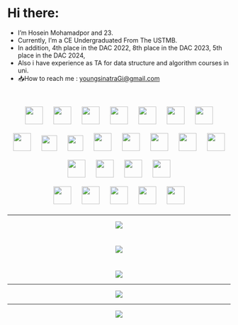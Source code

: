 # Hi there:
- I’m Hosein Mohamadpor and 23.<br>
- Currently, I’m a CE Undergraduated From The USTMB.<br>
- In addition, 4th place in the DAC 2022, 8th place in the DAC 2023, 5th place in the DAC 2024,<br>
- Also i have experience as TA for data structure and algorithm courses in uni.<br>
- 📥How to reach me : youngsinatraGi@gmail.com

#
<div align="center">
<img style="margin: 10px" src="https://img.icons8.com/?size=100&id=108784&format=png&color=000000" height="40" />  <img style="margin: 10px" src="https://img.icons8.com/?size=100&id=nCj4PvnCO0tZ&format=png&color=000000" height="40" />  <img style="margin: 10px" src="https://img.icons8.com/?size=100&id=44442&format=png&color=000000" height="40" />  <img style="margin: 10px" src="https://img.icons8.com/?size=100&id=13441&format=png&color=000000" height="40" />  <img style="margin: 10px" src="https://img.icons8.com/?size=100&id=55251&format=png&color=000000" height="40" />  <img style="margin: 10px" src="https://img.icons8.com/?size=100&id=40669&format=png&color=000000" height="40" />  <img style="margin: 10px" src="https://img.icons8.com/?size=100&id=7gdY5qNXaKC0&format=png&color=000000" height="40" /><br><img style="margin: 10px" src="https://img.icons8.com/?size=100&id=1BC75jFEBED6&format=png&color=000000" height="40" />  <img style="margin: 10px" src="https://github.com/user-attachments/assets/fbc00f8e-c4cd-400e-8838-87440c185953" height="35" />    <img style="margin: 10px" src="https://github.com/user-attachments/assets/ee7ca533-09a2-4bca-93d4-9797f8f2d16c" height="35" />   <img style="margin: 10px" src="https://img.icons8.com/?size=100&id=PZQVBAxaueDJ&format=png&color=000000" height="40" /> <img style="margin: 10px" src="https://img.icons8.com/?size=100&id=MWiBjkuHeMVq&format=png&color=000000" height="40" />  <img style="margin: 10px" src="https://img.icons8.com/?size=100&id=54087&format=png&color=000000" height="40" />  <img style="margin: 10px" src="https://img.icons8.com/?size=100&id=123603&format=png&color=000000" height="40" />  <img style="margin: 10px" src="https://github.com/user-attachments/assets/d0477fbc-74f3-4fe2-a186-f8d78dd65396" height="40"/><br><img style="margin: 10px" src="https://img.icons8.com/?size=100&id=38561&format=png&color=000000" height="40" />  <img style="margin: 10px" src="https://github.com/user-attachments/assets/b3af2b1a-20ce-4c00-9aff-3159a1809f94" height="40" />  <img style="margin: 10px" src="https://img.icons8.com/?size=100&id=laYYF3dV0Iew&format=png&color=000000" height="40" />  <img style="margin: 10px" src="https://img.icons8.com/?size=100&id=9nLaR5KFGjN0&format=png&color=000000" height="40" /><br><img style="margin: 10px" src="https://img.icons8.com/?size=100&id=apebs8fnmi4m&format=png&color=000000" height="40" />  <img style="margin: 10px" src="https://github.com/user-attachments/assets/2fb1a8fa-d412-4df2-9718-e5d9d2460e34" height="40" />  <img style="margin: 10px" src="https://img.icons8.com/?size=100&id=aR9CXyMagKIS&format=png&color=000000" height="40" />  <img style="margin: 10px" src="https://img.icons8.com/?size=100&id=xSkewUSqtErH&format=png&color=000000" height="40" />  <img style="margin: 10px" src="https://github.com/user-attachments/assets/5bea71c6-1577-4737-9329-140ccb68b7c7" height="40" />

---
![](https://github-readme-stats.vercel.app/api?username=younghosein&theme=discord_old_blurple&hide_border=true&include_all_commits=true&count_private=true)

#
![](https://github-readme-streak-stats.herokuapp.com/?user=younghosein&theme=discord_old_blurple&hide_border=true)

#
![](https://github-readme-stats.vercel.app/api/top-langs/?username=younghosein&theme=discord_old_blurple&hide_border=true&include_all_commits=true&count_private=true&layout=compact)

---
![](https://github-profile-trophy.vercel.app/?username=younghosein&theme=apprentice&no-frame=true&no-bg=true&margin-w=4)

---
[![](https://visitcount.itsvg.in/api?id=younghosein&icon=2&color=1)](https://visitcount.itsvg.in)
